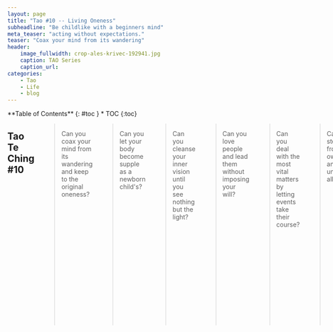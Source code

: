 ```yaml
---
layout: page
title: "Tao #10 -- Living Oneness"
subheadline: "Be childlike with a beginners mind"
meta_teaser: "acting without expectations."
teaser: "Coax your mind from its wandering"
header:
    image_fullwidth: crop-ales-krivec-192941.jpg
    caption: TAO Series
    caption_url: 
categories:
    - Tao
    - Life
    - blog
---
```

<!--more-->

<div class="row">
<div class="medium-4 medium-push-8 columns" markdown="1">
<div class="panel radius" markdown="1">
**Table of Contents**
{: #toc }
*  TOC
{:toc}
</div>
</div><!-- /.medium-4.columns -->



<div class="medium-8 medium-pull-4 columns" markdown="1">

## Tao Te Ching #10
> Can you coax your mind from its wandering
and keep to the original oneness?

> Can you let your body become
supple as a newborn child's?

> Can you cleanse your inner vision
until you see nothing but the light?

> Can you love people and lead them
without imposing your will?

> Can you deal with the most vital matters
by letting events take their course?

> Can you step back from you own mind
and thus understand all things?

> Giving birth and nourishing,
having without possessing,
acting with no expectations,
leading and not trying to control:
this is the supreme virtue.

> Curing body and soul and embracing the one, can you avoid separation? 
Can let you let your body become as supple as a newborn child's? In the opening and shutting of Heaven's Gate, can you play the feminine part? 

> Can you love your people and govern your domain without self-importance? 
Giving birth and nourishing, having, yet not possessing, working, yet not taking credit, leading without controlling or dominating.

> One who heeds this power brings the Tao to this very earth. This is the primal virtue.


### Practicing the Tao - today:

- Feel the invisible energy and search inward!


> Why was the man at the cookout so happy? -- He met the grill of his dreams!


